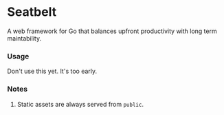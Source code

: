 # Seatbelt

A web framework for Go that balances upfront productivity with long term maintability.

### Usage

Don't use this yet. It's too early.

### Notes

1. Static assets are always served from `public`.
